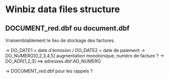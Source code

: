 # Winbiz data files structure

## DOCUMENT_red.dbf ou document.dbf

Vraisemblablement le lieu de stockage des factures.

  -> DO_DATE1 = date d'émission / DO_DATE2 = date de paiement
  -> DO_NUMERO[0,2,3,4,5] augmentation monotonique, numéro de facture ?
  -> DO_ADR[1,2,3] ==> adresses.dbf:AD_NUMERO

  -> DOCUMENT_red.dbf pour les rappels ?

